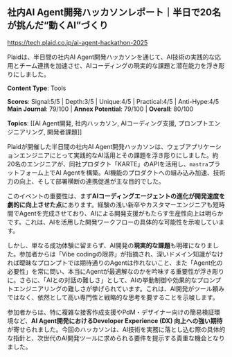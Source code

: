 ## 社内AI Agent開発ハッカソンレポート｜半日で20名が挑んだ“動くAI”づくり

https://tech.plaid.co.jp/ai-agent-hackathon-2025

Plaidは、半日間の社内AI Agent開発ハッカソンを通じて、AI技術の実践的な応用とチーム連携を加速させ、AIコーディングの現実的な課題と潜在能力を浮き彫りにしました。

**Content Type**: Tools

**Scores**: Signal:5/5 | Depth:3/5 | Unique:4/5 | Practical:4/5 | Anti-Hype:4/5
**Main Journal**: 79/100 | **Annex Potential**: 79/100 | **Overall**: 80/100

**Topics**: [[AI Agent開発, 社内ハッカソン, AIコーディング支援, プロンプトエンジニアリング, 開発者課題]]

Plaidが開催した半日間の社内AI Agent開発ハッカソンは、ウェブアプリケーションエンジニアにとって実践的なAI活用とその課題を浮き彫りにしました。約20名のエンジニアが、同社プロダクト「KARTE」のAPIを活用し、`mastra`プラットフォーム上でAI Agentを構築。AI機能のプロダクトへの組み込み加速、技術力の向上、そして部署横断の連携促進が主な目的でした。

このイベントの重要性は、まず**AIコーディングエージェントの進化が開発速度を劇的に向上させた点**にあります。経験の浅い新卒やカスタマーエンジニアも短時間でAgentを完成させており、AIによる開発支援がもたらす生産性向上は明らかです。これは、AIを活用した開発ワークフローの具体的な可能性を示唆しています。

しかし、単なる成功体験に留まらず、AI開発の**現実的な課題**も明確になりました。参加者からは「Vibe codingの限界」が指摘され、深いドメイン知識がなければ曖昧なプロンプトでは期待通りのAgentは作れないこと、また「Agent化の必要性」を常に問い、本当にAgentが最適解なのかを吟味する重要性が浮き彫りに。さらに、「AIとの対話の難しさ」として、AIの挙動制御や効果的なプロンプトエンジニアリングの難しさが挙げられています。これは、AI開発がツール頼みではなく、依然として高い専門性と戦略的な思考を要することを示唆します。

参加者からは、特に複雑な接客作成支援やPdM・デザイナー向けの簡易検証環境など、**AI Agent開発におけるDeveloper Experience (DX) 向上への強い期待**が寄せられました。今回のハッカソンは、AI技術を実務に落とし込む際の具体的な指針と、次世代のAI開発ツールに求められる要件を提示する貴重な機会となりました。